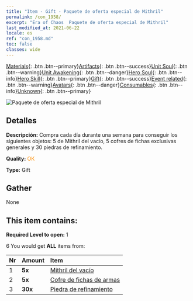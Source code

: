 ```yaml
---
title: "Item - Gift - Paquete de oferta especial de Mithril"
permalink: /con_1958/
excerpt: "Era of Chaos  Paquete de oferta especial de Mithril"
last_modified_at: 2021-06-22
locale: es
ref: "con_1958.md"
toc: false
classes: wide
---
```

 [Materials](/ItemsES/){: .btn .btn--primary}[Artifacts](/ItemsES/Artifacts/){: .btn .btn--success}[Unit Soul](/ItemsES/UnitSoul/){: .btn .btn--warning}[Unit Awakening](/ItemsES/UnitAwakening/){: .btn .btn--danger}[Hero Soul](/ItemsES/HeroSoul/){: .btn .btn--info}[Hero Skill](/ItemsES/HeroSkill/){: .btn .btn--primary}[Gift](/ItemsES/Gift/){: .btn .btn--success}[Event related](/ItemsES/Events/){: .btn .btn--warning}[Avatars](/ItemsES/Avatars/){: .btn .btn--danger}[Consumables](/ItemsES/Consumables/){: .btn .btn--info}[Unknown](/ItemsES/Unknown/){: .btn .btn--primary}

 ![Paquete de oferta especial de Mithril](/images/t/i_907583.png)

## Detalles
 **Descripción:** Compra cada día durante una semana para conseguir los siguientes objetos: 5 de Mithril del vacío, 5 cofres de fichas exclusivas generales y 30 piedras de refinamiento.

 **Quality:** <span style="color: #FF8C00">OK</span>

 **Type:** Gift

## Gather

  None

## This item contains:

 **Required Level to open:** 1

 6 You would get **ALL** items  from:

  | Nr | Amount |     Item    |
  |:---|:-------|:------------|
  | 1 |  **5x** | [Mithril del vacío](/ItemsES/con_817/) |  | 
  | 2 |  **5x** | [Cofre de fichas de armas](/ItemsES/con_1367/) |  | 
  | 3 |  **30x** | [Piedra de refinamiento](/ItemsES/con_814/) |  | 
